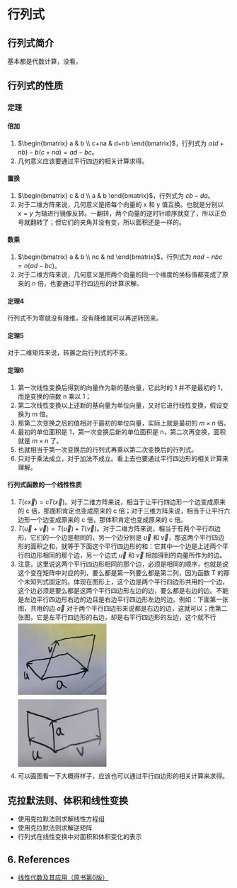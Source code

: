 # 行列式


## 行列式简介
基本都是代数计算，没看。


## 行列式的性质
### 定理
#### 倍加
1. $\begin{bmatrix} a & b \\ c+na & d+nb \end{bmatrix}$，行列式为 $a(d+nb) - b(c+na) = ad - bc$。
2. 几何意义应该要通过平行四边的相关计算求得。

#### 置换
1. $\begin{bmatrix} c & d \\ a & b \end{bmatrix}$，行列式为 $cb - da$。
2. 对于二维方阵来说，几何意义是把每个向量的 x 和 y 值互换。也就是分别以 $x=y$ 为轴进行镜像反转。一翻转，两个向量的逆时针顺序就变了，所以正负号就翻转了；但它们的夹角并没有变，所以面积还是一样的。

#### 数乘
1. $\begin{bmatrix} a & b \\ nc & nd \end{bmatrix}$，行列式为 $nad - nbc = n(ad - bc)$。
2. 对于二维方阵来说，几何意义是把两个向量的同一个维度的坐标值都变成了原来的 n 倍，也要通过平行四边形的计算求解。

#### 定理4
行列式不为零就没有降维，没有降维就可以再逆转回来。

#### 定理5
对于二维矩阵来说，转置之后行列式的不变。

#### 定理6
1. 第一次线性变换后得到的向量作为新的基向量，它此时的 1 并不是最初的 1，而是变换的倍数 n 乘以 1；
2. 第二次线性变换以上述新的基向量为单位向量，又对它进行线性变换，假设变换为 m 倍。
3. 那第二次变换之后的值相对于最初的单位向量，实际上就是最初的 $m \times n$ 倍。
4. 最初的单位面积是 1，第一次变换后新的单位面积是 n，第二次再变换，面积就是 $m \times n$ 了。
5. 也就相当于第一次变换后的行列式再乘以第二次变换后的行列式。
6. 只对于乘法成立，对于加法不成立。看上去也要通过平行四边形的相关计算来理解。

#### 行列式函数的一个线性性质
1. $T(c\vec{x}) = cT(\vec{x})$。对于二维方阵来说，相当于让平行四边形一个边变成原来的 c 倍，那面积肯定也变成原来的 c 倍；对于三维方阵来说，相当于让平行六边形一个边变成原来的 c 倍，那体积肯定也变成原来的 c 倍。
2. $T(\vec{u} + \vec{v}) = T(\vec{u}) + T(\vec{v})$。对于二维方阵来说，相当于有两个平行四边形，它们的一个边是相同的，另一个边分别是 $\vec{u}$ 和 $\vec{v}$，那这两个平行四边形的面积之和，就等于下面这个平行四边形的和：它其中一个边是上述两个平行四边形相同的那个边，另一个边式 $\vec{u}$ 和 $\vec{v}$ 相加得到的向量所作为的边。
3. 注意，这里说这两个平行四边形相同的那个边，必须是相同的顺序，也就是说这个变在矩阵中对应的列，要么都是第一列要么都是第二列，因为函数 T 的那个未知列式固定的。体现在图形上，这个边是两个平行四边形共用的一个边，这个边必须是要么都是这两个平行四边形左边的边，要么都是右边的边。不能是左边平行四边形右边的边且是右边平行四边形左边的边。例如：下面第一张图，共用的边 $\vec{a}$ 对于两个平行四边形来说都是右边的边，这就可以；而第二张图，它是左平行四边形的右边，却是右平行四边形的左边，这个就不行
    <img src="./images/027.jpg" width="200" style="display: block; margin: 5px 0 10px;" />
    <img src="./images/028.jpg" width="200" style="display: block; margin: 5px 0 10px;" />
4. 可以画图看一下大概得样子，应该也可以通过平行四边形的相关计算来求得。


## 克拉默法则、体积和线性变换
* 使用克拉默法则求解线性方程组
* 使用克拉默法则求解逆矩阵
* 行列式在线性变换中对面积和体积变化的表示


##  6. <a name='References'></a>References
* [线性代数及其应用（原书第6版）](https://book.douban.com/subject/36351050/)